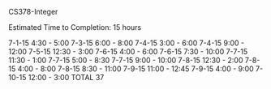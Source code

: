 CS378-Integer 

Estimated Time to Completion: 15 hours

7-1-15		 4:30 -  5:00
7-3-15		 6:00 -  8:00
7-4-15		 3:00 -  6:00
7-4-15		 9:00 - 12:00
7-5-15		12:30 -  3:00
7-6-15		 4:00 -  6:00
7-6-15		 7:30 - 10:00
7-7-15		11:30 -  1:00
7-7-15		 5:00 -  8:30
7-7-15		 9:00 - 10:00
7-8-15		12:30 -  2:00
7-8-15		 4:00 -  8:00
7-8-15		 8:30 - 11:00
7-9-15		11:00 - 12:45
7-9-15		 4:00 -  9:00
7-10-15		12:00 -  3:00
TOTAL 37